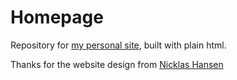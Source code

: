 # Homepage
Repository for [my personal site](https://ycgu.site/), built with plain html.

Thanks for the website design from [Nicklas Hansen](https://nicklashansen.github.io/)
